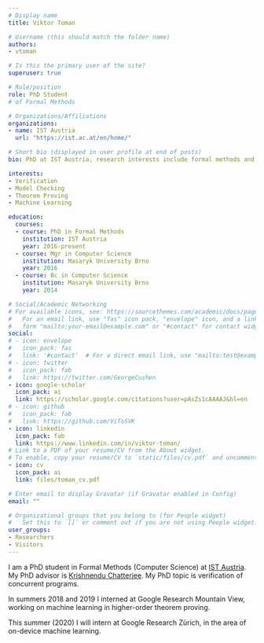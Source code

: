 ```yaml
---
# Display name
title: Viktor Toman

# Username (this should match the folder name)
authors:
- vtoman

# Is this the primary user of the site?
superuser: true

# Role/position
role: PhD Student
# of Formal Methods

# Organizations/Affiliations
organizations:
- name: IST Austria
  url: "https://ist.ac.at/en/home/"

# Short bio (displayed in user profile at end of posts)
bio: PhD at IST Austria, research interests include formal methods and machine learning.

interests:
- Verification
- Model Checking
- Theorem Proving
- Machine Learning

education:
  courses:
  - course: PhD in Formal Methods
    institution: IST Austria
    year: 2016-present
  - course: Mgr in Computer Science
    institution: Masaryk University Brno
    year: 2016
  - course: Bc in Computer Science
    institution: Masaryk University Brno
    year: 2014

# Social/Academic Networking
# For available icons, see: https://sourcethemes.com/academic/docs/page-builder/#icons
#   For an email link, use "fas" icon pack, "envelope" icon, and a link in the
#   form "mailto:your-email@example.com" or "#contact" for contact widget.
social:
# - icon: envelope
#   icon_pack: fas
#   link: '#contact'  # For a direct email link, use "mailto:test@example.org".
# - icon: twitter
#   icon_pack: fab
#   link: https://twitter.com/GeorgeCushen
- icon: google-scholar
  icon_pack: ai
  link: https://scholar.google.com/citations?user=pAsZs1cAAAAJ&hl=en
# - icon: github
#   icon_pack: fab
#   link: https://github.com/ViToSVK
- icon: linkedin
  icon_pack: fab
  link: https://www.linkedin.com/in/viktor-toman/
# Link to a PDF of your resume/CV from the About widget.
# To enable, copy your resume/CV to `static/files/cv.pdf` and uncomment the lines below.
- icon: cv
  icon_pack: ai
  link: files/toman_cv.pdf

# Enter email to display Gravatar (if Gravatar enabled in Config)
email: ""

# Organizational groups that you belong to (for People widget)
#   Set this to `[]` or comment out if you are not using People widget.
user_groups:
- Researchers
- Visitors
---
```


I am a PhD student in Formal Methods (Computer Science) at
<a href="https://ist.ac.at/en/home/" target="_blank">IST Austria</a>.
My PhD advisor is
<a href="https://pub.ist.ac.at/~kchatterjee/" target="_blank">Krishnendu Chatterjee</a>.
My PhD topic is verification of concurrent programs.

In summers 2018 and 2019 I interned at Google Research Mountain View,
working on machine learning in higher-order theorem proving.

This summer (2020) I will intern at Google Research Zürich,
in the area of on-device machine learning.

